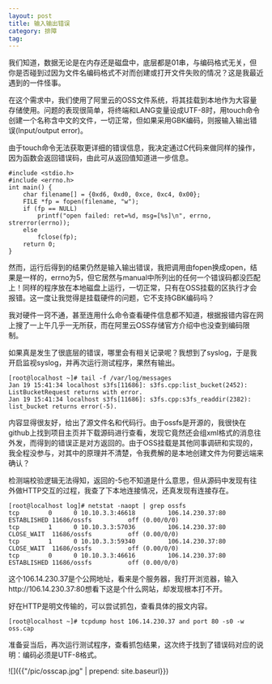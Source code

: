 ```yaml
---
layout: post
title: 输入输出错误
category: 排障
tag:
---
```


我们知道，数据无论是在内存还是磁盘中，底层都是01串，与编码格式无关，但你是否碰到过因为文件名编码格式不对而创建或打开文件失败的情况？这是我最近遇到的一件怪事。

在这个需求中，我们使用了阿里云的OSS文件系统，将其挂载到本地作为大容量存储使用。问题的表现很简单，将终端和LANG变量设成UTF-8时，用touch命令创建一个名称含中文的文件，一切正常，但如果采用GBK编码，则报输入输出错误(Input/output error)。

由于touch命令无法获取更详细的错误信息，我决定通过C代码来做同样的操作，因为函数会返回错误码，由此可从返回值知道进一步信息。

```
#include <stdio.h>
#include <errno.h>
int main() {
    char filename[] = {0xd6, 0xd0, 0xce, 0xc4, 0x00};
    FILE *fp = fopen(filename, "w");
    if (fp == NULL)
        printf("open failed: ret=%d, msg=[%s]\n", errno, strerror(errno));
    else
        fclose(fp);
    return 0;
}
```

然而，运行后得到的结果仍然是输入输出错误，我把调用由fopen换成open，结果是一样的，errno为5，但它居然与manual中所列出的任何一个错误码都没匹配上！同样的程序放在本地磁盘上运行，一切正常，只有在OSS挂载的区执行才会报错。这一度让我觉得是挂载硬件的问题，它不支持GBK编码吗？

我对硬件一窍不通，甚至连用什么命令查看硬件信息都不知道，根据报错内容在网上搜了一上午几乎一无所获，而在阿里云OSS存储官方介绍中也没查到编码限制。

如果真是发生了很底层的错误，哪里会有相关记录呢？我想到了syslog，于是我开启监视syslog，并再次运行测试程序，果然有输出。

```
[root@localhost ~]# tail -f /var/log/messages
Jan 19 15:41:34 localhost s3fs[11686]: s3fs.cpp:list_bucket(2452): ListBucketRequest returns with error.
Jan 19 15:41:34 localhost s3fs[11686]: s3fs.cpp:s3fs_readdir(2382): list_bucket returns error(-5).
```

内容显得很友好，给出了源文件名和代码行。由于ossfs是开源的，我很快在github上找到项目主页并下载源码进行查看，发现它竟然还会组xml格式的消息往外发，而得到的错误正是对方返回的。由于OSS挂载是其他同事调研和实现的，我全程没参与，对其中的原理并不清楚，令我费解的是本地创建文件为何要远端来确认？

检测端校验逻辑无法得知，返回的-5也不知道是什么意思，但从源码中发现有往外做HTTP交互的过程，我查了下本地连接情况，还真发现有连接存在。

```
[root@localhost log]# netstat -naopt | grep ossfs
tcp        0      0 10.10.3.3:46618         106.14.230.37:80        ESTABLISHED 11686/ossfs          off (0.00/0/0)
tcp        1      0 10.10.3.3:57036         106.14.230.37:80        CLOSE_WAIT  11686/ossfs          off (0.00/0/0)
tcp        1      0 10.10.3.3:59340         106.14.230.37:80        CLOSE_WAIT  11686/ossfs          off (0.00/0/0)
tcp        0      0 10.10.3.3:46616         106.14.230.37:80        ESTABLISHED 11686/ossfs          off (0.00/0/0)
```

这个106.14.230.37是个公网地址，看来是个服务器，我打开浏览器，输入http://106.14.230.37:80想看下这是个什么网站，却发现根本打不开。

好在HTTP是明文传输的，可以尝试抓包，查看具体的报文内容。

```
[root@localhost ~]# tcpdump host 106.14.230.37 and port 80 -s0 -w oss.cap
```

准备妥当后，再次运行测试程序，查看抓包结果，这次终于找到了错误码对应的说明：编码必须是UTF-8格式。

![]({{"/pic/osscap.jpg" | prepend: site.baseurl}})


